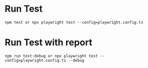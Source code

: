 # Run Test
`npm test
or
npx playwright test --config=playwright.config.ts`
# Run Test with report
`npm run test:debug
or
npx playwright test --config=playwright.config.ts --debug`
